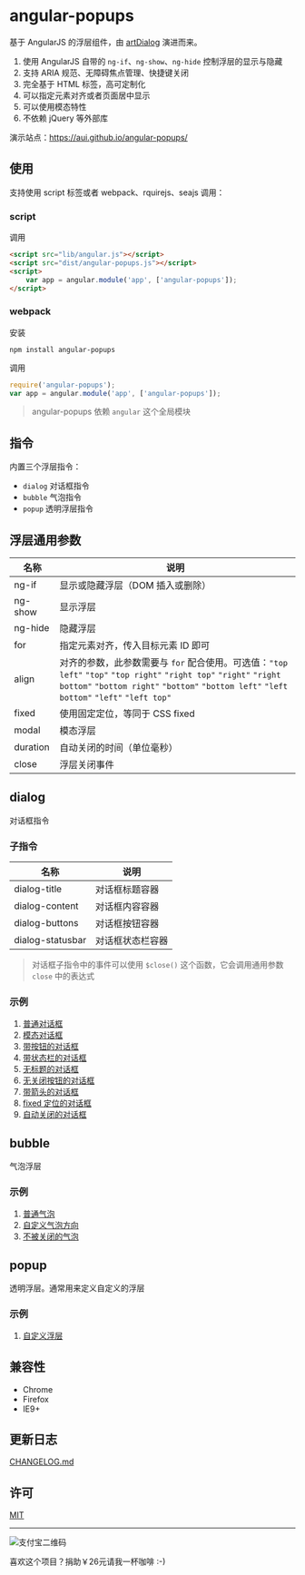 # angular-popups

基于 AngularJS 的浮层组件，由 [artDialog](https://github.com/aui/artDialog) 演进而来。

1. 使用 AngularJS 自带的 `ng-if`、`ng-show`、`ng-hide` 控制浮层的显示与隐藏
2. 支持 ARIA 规范、无障碍焦点管理、快捷键关闭
3. 完全基于 HTML 标签，高可定制化
4. 可以指定元素对齐或者页面居中显示
5. 可以使用模态特性
6. 不依赖 jQuery 等外部库

演示站点：<https://aui.github.io/angular-popups/>

## 使用

支持使用 script 标签或者 webpack、rquirejs、seajs 调用：

### script

调用

```html
<script src="lib/angular.js"></script>
<script src="dist/angular-popups.js"></script>
<script>
    var app = angular.module('app', ['angular-popups']);
</script>
```

### webpack

安装
``` shell
npm install angular-popups
```

调用
```js
require('angular-popups');
var app = angular.module('app', ['angular-popups']);
```

> angular-popups 依赖 `angular` 这个全局模块

## 指令

内置三个浮层指令：

* `dialog` 对话框指令
* `bubble` 气泡指令
* `popup` 透明浮层指令

## 浮层通用参数

| 名称          | 说明                                    |
| ----------- | ---------------------------------------- |
| ng-if       | 显示或隐藏浮层（DOM 插入或删除）              |
| ng-show     | 显示浮层                                  |
| ng-hide     | 隐藏浮层                                  |
| for         | 指定元素对齐，传入目标元素 ID 即可            |
| align       | 对齐的参数，此参数需要与 `for` 配合使用。可选值：`"top left"` `"top"` `"top right"` `"right top"` `"right"` `"right bottom"` `"bottom right"` `"bottom"` `"bottom left"` `"left bottom"` `"left"` `"left top"` |
| fixed       | 使用固定定位，等同于 CSS fixed               |
| modal       | 模态浮层                                   |
| duration    | 自动关闭的时间（单位毫秒）                    |
| close       | 浮层关闭事件                                |

## dialog

对话框指令

### 子指令

| 名称               | 说明       |
| ---------------- | -------- |
| dialog-title     | 对话框标题容器  |
| dialog-content   | 对话框内容容器  |
| dialog-buttons   | 对话框按钮容器  |
| dialog-statusbar | 对话框状态栏容器 |

> 对话框子指令中的事件可以使用 `$close()` 这个函数，它会调用通用参数 `close` 中的表达式

### 示例

1. [普通对话框](https://aui.github.io/angular-popups/example/dialog-ng-if.html)
2. [模态对话框](https://aui.github.io/angular-popups/example/dialog-modal.html)
3. [带按钮的对话框](https://aui.github.io/angular-popups/example/dialog-dialog-buttons.html)
4. [带状态栏的对话框](https://aui.github.io/angular-popups/example/dialog-dialog-statusbar.html)
5. [无标题的对话框](https://aui.github.io/angular-popups/example/dialog-dialog-title.html)
6. [无关闭按钮的对话框](https://aui.github.io/angular-popups/example/dialog-close.html)
7. [带箭头的对话框](https://aui.github.io/angular-popups/example/dialog-for-align.html)
8. [fixed 定位的对话框](https://aui.github.io/angular-popups/example/dialog-fixed.html)
9. [自动关闭的对话框](https://aui.github.io/angular-popups/example/dialog-duration.html)

## bubble

气泡浮层

### 示例

1. [普通气泡](https://aui.github.io/angular-popups/example/bubble.html)
2. [自定义气泡方向](https://aui.github.io/angular-popups/example/bubble-for-align.html)
3. [不被关闭的气泡](https://aui.github.io/angular-popups/example/bubble-close.html)

## popup

透明浮层。通常用来定义自定义的浮层

### 示例

1. [自定义浮层](https://aui.github.io/angular-popups/example/popup.html)

## 兼容性

* Chrome
* Firefox
* IE9+

## 更新日志

[CHANGELOG.md](./CHANGELOG.md)

## 许可

[MIT](./LICENSE)

-----------------

![支付宝二维码](http://aui.github.io/angular-popups/qr-alipay.png)

喜欢这个项目？捐助￥26元请我一杯咖啡 :-)